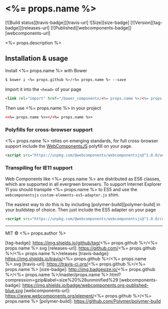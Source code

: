 # <%= props.name %>
[![Build status][travis-badge]][travis-url] ![Size][size-badge] [![Version][tag-badge]][releases-url] [![Published][webcomponents-badge]][webcomponents-url]

<%= props.description %>

## Installation & usage

Install <%= props.name %> with Bower

```sh
$ bower i <%= props.github %>/<%= props.name %> --save
```

Import it into the `<head>` of your page

```html
<link rel="import" href="/bower_components/<%= props.name %>/<%= props.name %>.html">
```

Then use <%= props.name %> in your project

```html
<<%= props.name %>></<%= props.name %>>
```

### Polyfills for cross-browser support

<%= props.name %> relies on emerging standards, for full cross-browser support include the [WebComponentsJS](https://github.com/webcomponents/webcomponentsjs) polyfill on your page.

```html
<script src="https://unpkg.com/@webcomponents/webcomponentsjs@^1.0.0/webcomponents-loader.js"></script>
```

### Transpiling for IE11 support

Web Components like <%= props.name %> are distributed as ES6 classes, which are supported in all evergreen browsers. To support Internet Explorer 11 you should transpile <%= props.name %> to ES5 and use the `webcomponentsjs` `custom-elements-es5-adapter.js` shim. 

The easiest way to do this is by including [polymer-build][polymer-build] in your buildstep of choice. Then just include the ES5 adapter on your page

```html
<script src="https://unpkg.com/@webcomponents/webcomponentsjs@^1.0.0/custom-elements-es5-adapter.js"></script>
```

***

MIT © <%= props.author %>

[tag-badge]: https://img.shields.io/github/tag/<%= props.github %>/<%= props.name %>.svg
[releases-url]: https://github.com/<%= props.github %>/<%= props.name %>/releases
[travis-badge]: https://img.shields.io/travis/<%= props.github %>/<%= props.name %>.svg
[travis-url]: https://travis-ci.org/<%= props.github %>/<%= props.name %>
[size-badge]: http://img.badgesize.io/<%= props.github %>/<%= props.name %>/master/props.name %>.html?compression=gzip&label=size%20%28unminified%29
[webcomponents-badge]: https://img.shields.io/badge/webcomponents.org-published-blue.svg
[webcomponents-url]: https://www.webcomponents.org/element/<%= props.github %>/<%= props.name %>
[polymer-build]: https://github.com/Polymer/polymer-build
